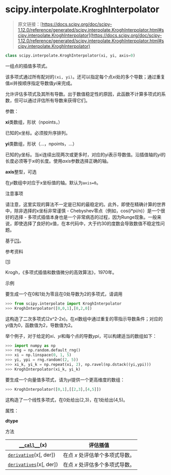 # scipy.interpolate.KroghInterpolator

> 原文链接：[https://docs.scipy.org/doc/scipy-1.12.0/reference/generated/scipy.interpolate.KroghInterpolator.html#scipy.interpolate.KroghInterpolator](https://docs.scipy.org/doc/scipy-1.12.0/reference/generated/scipy.interpolate.KroghInterpolator.html#scipy.interpolate.KroghInterpolator)

```py
class scipy.interpolate.KroghInterpolator(xi, yi, axis=0)
```

一组点的插值多项式。

该多项式通过所有配对的`(xi, yi)`。还可以指定每个点*xi*处的多个导数；通过重复值*xi*并按顺序指定导数值*yi*来完成。

允许评估多项式及其所有导数。出于数值稳定性的原因，此函数不计算多项式的系数，但可以通过评估所有导数来获得它们。

参数：

**xi**类数组，形状（npoints，）

已知的x坐标。必须按升序排列。

**yi**类数组，形状（…，npoints，…）

已知的y坐标。当xi连续出现两次或更多时，对应的yi表示导数值。沿插值轴的*yi*的长度必须等于*xi*的长度。使用*axis*参数选择正确的轴。

**axis**整型，可选

在*yi*数组中对应于x坐标值的轴。默认为`axis=0`。

注意事项

请注意，这里实现的算法不一定是已知的最稳定的。此外，即使在精确计算的世界中，除非选择的x坐标非常谨慎 - Chebyshev零点（例如，cos(i*pi/n)）是一个很好的选择 - 多项式插值本身也是一个非常病态的过程，因为Runge现象。一般来说，即使选择了良好的x值，在本代码中，大于约30的度数会导致数值不稳定性问题。

基于[[1]](#r47cfdf6b0bbf-1)。

参考资料

[[1](#id1)]

Krogh，《多项式插值和数值微分的高效算法》，1970年。

示例

要生成一个在0和1处为零且在0处导数为2的多项式，请调用

```py
>>> from scipy.interpolate import KroghInterpolator
>>> KroghInterpolator([0,0,1],[0,2,0]) 
```

这构造了二次多项式\(2x^2-2x\)。在*xi*数组中通过重复的零指示导数条件；对应的yi值为0，函数值为2，导数值为2。

举个例子，对于给定的*xi*、*yi*和每个点的导数*ypi*，可以构建适当的数组如下：

```py
>>> import numpy as np
>>> rng = np.random.default_rng()
>>> xi = np.linspace(0, 1, 5)
>>> yi, ypi = rng.random((2, 5))
>>> xi_k, yi_k = np.repeat(xi, 2), np.ravel(np.dstack((yi,ypi)))
>>> KroghInterpolator(xi_k, yi_k) 
```

要生成一个向量值多项式，请为*yi*提供一个更高维度的数组：

```py
>>> KroghInterpolator([0,1],[[2,3],[4,5]]) 
```

这构造了一个线性多项式，在0处给出(2,3)，在1处给出(4,5)。

属性：

**dtype**

方法

| [`__call__`](https://docs.scipy.org/doc/scipy-1.12.0/reference/generated/scipy.interpolate.KroghInterpolator.html#scipy.interpolate.KroghInterpolator.__call__ "scipy.interpolate.KroghInterpolator.__call__")(x) | 评估插值 |
| --- | --- |
| [`derivative`](scipy.interpolate.KroghInterpolator.derivative.html#scipy.interpolate.KroghInterpolator.derivative "scipy.interpolate.KroghInterpolator.derivative")(x[, der]) | 在点 *x* 处评估单个多项式导数。 |
| [`derivatives`](scipy.interpolate.KroghInterpolator.derivatives.html#scipy.interpolate.KroghInterpolator.derivatives "scipy.interpolate.KroghInterpolator.derivatives")(x[, der]) | 在点 *x* 处评估多个多项式导数。 |
